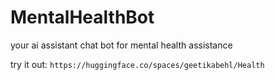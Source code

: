 # MentalHealthBot

your ai assistant chat bot for mental health assistance

try it out: `https://huggingface.co/spaces/geetikabehl/Health`
